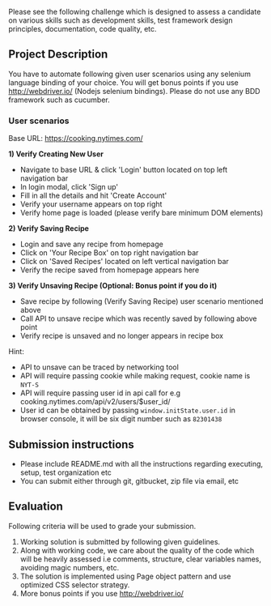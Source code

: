Please see the following challenge which is designed to assess a candidate on various skills such as development skills, test framework design principles, documentation, code quality, etc. 

## Project Description

You have to automate following given user scenarios using any selenium language binding of your choice. You will get bonus points if you use http://webdriver.io/ (Nodejs selenium bindings). Please do not use any BDD framework such as cucumber. 

### User scenarios

Base URL: https://cooking.nytimes.com/

**1) Verify Creating New User**
  * Navigate to base URL & click 'Login' button located on top left navigation bar
  * In login modal, click 'Sign up'
  * Fill in all the details and hit 'Create Account'
  * Verify your username appears on top right
  * Verify home page is loaded (please verify bare minimum DOM elements)

**2) Verify Saving Recipe**
  * Login and save any recipe from homepage
  * Click on 'Your Recipe Box' on top right navigation bar
  * Click on 'Saved Recipes' located on left vertical navigation bar
  * Verify the recipe saved from homepage appears here

**3) Verify Unsaving Recipe (Optional: Bonus point if you do it)**
* Save recipe by following (Verify Saving Recipe) user scenario mentioned above
* Call API to unsave recipe which was recently saved by following above point
* Verify recipe is unsaved and no longer appears in recipe box

Hint:
* API to unsave can be traced by networking tool
* API will require passing cookie while making request, cookie name is `NYT-S`
* API will require passing user id in api call for e.g cooking.nytimes.com/api/v2/users/$user_id/
* User id can be obtained by passing `window.initState.user.id` in browser console, it will be six digit number such as `82301438`

## Submission instructions

* Please include README.md with all the instructions regarding executing, setup, test organization etc 
* You can submit either through git, gitbucket, zip file via email, etc

## Evaluation

Following criteria will be used to grade your submission. 

1. Working solution is submitted by following given guidelines.
2. Along with working code, we care about the quality of the code which will be heavily assessed i.e comments, structure, clear variables names, avoiding magic numbers, etc. 
3. The solution is implemented using Page object pattern and use optimized CSS selector strategy. 
4. More bonus points if you use http://webdriver.io/ 
